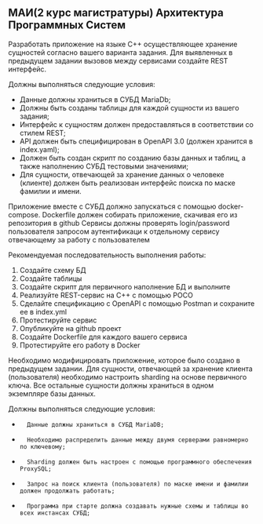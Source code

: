 ## МАИ(2 курс магистратуры) Архитектура Программных Систем
Разработать приложение на языке C++ осуществляющее хранение сущностей согласно вашего варианта задания. Для выявленных в предыдущем задании вызовов между сервисами создайте REST интерфейс.

Должны выполняться следующие условия:

*  Данные должны храниться в СУБД MariaDb;
*  Должны быть созданы таблицы для каждой сущности из вашего задания;
*  Интерфейс к сущностям должен предоставляться в соответствии со стилем REST;
*  API должен быть специфицирован в OpenAPI 3.0 (должен хранится в index.yaml);
*  Должен быть создан скрипт по созданию базы данных и таблиц, а также наполнению СУБД тестовыми значениями;
*  Для сущности, отвечающей за хранение данных о человеке (клиенте) должен быть реализован интерфейс поиска по маске фамилии и имени.

Приложение вместе с СУБД должно запускаться с помощью docker-compose.  Dockerfile должен собирать приложение, скачивая его из репозитория в github
Сервисы должны проверять login/password пользователя запросом аутентификаци к отдельному сервису отвечающему за работу с пользователем
 

Рекомендуемая последовательность выполнения работы:

1) Создайте схему БД
2) Создайте таблицы
3) Создайте скрипт для первичного наполнение БД  и выполните
4) Реализуйте REST-сервис на C++ с помощью POCO
5) Сделайте спецификацию с OpenAPI с помощью Postman и сохраните ее в index.yml
6) Протестируйте сервис
7) Опубликуйте на github проект
8) Создайте Dockerfile для каждого вашего сервиса
9) Протестируйте его работу в Docker

Необходимо модифицировать приложение, которое было создано в предыдущем задании. Для сущности, отвечающей за хранение клиента (пользователя) необходимо настроить sharding на основе первичного ключа. Все остальные сущности должны храниться в одном экземпляре базы данных.

Должны выполняться следующие условия:

-       Данные должны храниться в СУБД MariaDB;

-       Необходимо распределить данные между двумя серверами равномерно по ключевому;

-       Sharding должен быть настроен с помощью программного обеспечения ProxySQL;

-       Запрос на поиск клиента (пользователя) по маске имени и фамилии должен продолжать работать;

-       Программа при старте должна создавать нужные схемы и таблицы во всех инстансах СУБД;

